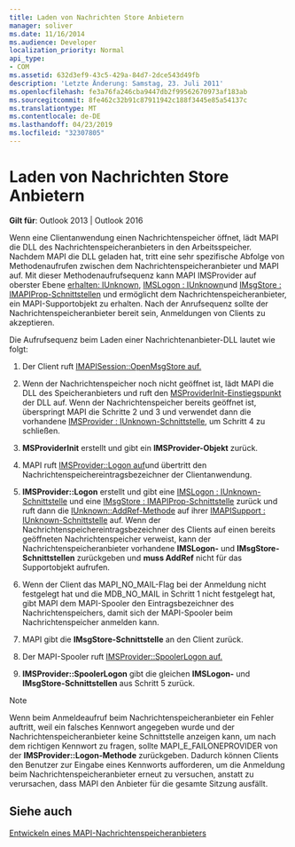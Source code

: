 ```yaml
---
title: Laden von Nachrichten Store Anbietern
manager: soliver
ms.date: 11/16/2014
ms.audience: Developer
localization_priority: Normal
api_type:
- COM
ms.assetid: 632d3ef9-43c5-429a-84d7-2dce543d49fb
description: 'Letzte Änderung: Samstag, 23. Juli 2011'
ms.openlocfilehash: fe3a76fa246cba9447db2f99562670973af183ab
ms.sourcegitcommit: 8fe462c32b91c87911942c188f3445e85a54137c
ms.translationtype: MT
ms.contentlocale: de-DE
ms.lasthandoff: 04/23/2019
ms.locfileid: "32307805"
---
```

# <a name="loading-message-store-providers"></a>Laden von Nachrichten Store Anbietern

  
  
**Gilt für**: Outlook 2013 | Outlook 2016 
  
Wenn eine Clientanwendung einen Nachrichtenspeicher öffnet, lädt MAPI die DLL des Nachrichtenspeicheranbieters in den Arbeitsspeicher. Nachdem MAPI die DLL geladen hat, tritt eine sehr spezifische Abfolge von Methodenaufrufen zwischen dem Nachrichtenspeicheranbieter und MAPI auf. Mit dieser Methodenaufrufsequenz kann MAPI IMSProvider auf oberster Ebene [erhalten: IUnknown](imsprovideriunknown.md), [IMSLogon : IUnknown](imslogoniunknown.md)und [IMsgStore : IMAPIProp-Schnittstellen](imsgstoreimapiprop.md) und ermöglicht dem Nachrichtenspeicheranbieter, ein MAPI-Supportobjekt zu erhalten. Nach der Anrufsequenz sollte der Nachrichtenspeicheranbieter bereit sein, Anmeldungen von Clients zu akzeptieren. 
  
Die Aufrufsequenz beim Laden einer Nachrichtenanbieter-DLL lautet wie folgt:
  
1. Der Client ruft [IMAPISession::OpenMsgStore auf.](imapisession-openmsgstore.md)
    
2. Wenn der Nachrichtenspeicher noch nicht geöffnet ist, lädt MAPI die DLL des Speicheranbieters und ruft den [MSProviderInit-Einstiegspunkt](msproviderinit.md) der DLL auf. Wenn der Nachrichtenspeicher bereits geöffnet ist, überspringt MAPI die Schritte 2 und 3 und verwendet dann die vorhandene [IMSProvider : IUnknown-Schnittstelle,](imsprovideriunknown.md) um Schritt 4 zu schließen. 
    
3. **MSProviderInit** erstellt und gibt ein **IMSProvider-Objekt** zurück. 
    
4. MAPI ruft [IMSProvider::Logon auf](imsprovider-logon.md)und übertritt den Nachrichtenspeichereintragsbezeichner der Clientanwendung.
    
5. **IMSProvider::Logon** erstellt und gibt eine [IMSLogon : IUnknown-Schnittstelle](imslogoniunknown.md) und eine [IMsgStore : IMAPIProp-Schnittstelle](imsgstoreimapiprop.md) zurück und ruft dann die [IUnknown::AddRef-Methode](https://msdn.microsoft.com/library/b4316efd-73d4-4995-b898-8025a316ba63%28Office.15%29.aspx) auf ihrer [IMAPISupport : IUnknown-Schnittstelle](imapisupportiunknown.md) auf. Wenn der Nachrichtenspeichereintragsbezeichner des Clients auf einen bereits geöffneten Nachrichtenspeicher verweist, kann der Nachrichtenspeicheranbieter vorhandene **IMSLogon-** und **IMsgStore-Schnittstellen** zurückgeben und **muss AddRef** nicht für das Supportobjekt aufrufen. 
    
6. Wenn der Client das MAPI_NO_MAIL-Flag bei der Anmeldung nicht festgelegt hat und die MDB_NO_MAIL in Schritt 1 nicht festgelegt hat, gibt MAPI dem MAPI-Spooler den Eintragsbezeichner des Nachrichtenspeichers, damit sich der MAPI-Spooler beim Nachrichtenspeicher anmelden kann.
    
7. MAPI gibt die **IMsgStore-Schnittstelle** an den Client zurück. 
    
8. Der MAPI-Spooler ruft [IMSProvider::SpoolerLogon auf.](imsprovider-spoolerlogon.md)
    
9. **IMSProvider::SpoolerLogon** gibt die gleichen **IMSLogon-** und **IMsgStore-Schnittstellen** aus Schritt 5 zurück. 
    
> [!NOTE]
> Wenn beim Anmeldeaufruf beim Nachrichtenspeicheranbieter ein Fehler auftritt, weil ein falsches Kennwort angegeben wurde und der Nachrichtenspeicheranbieter keine Schnittstelle anzeigen kann, um nach dem richtigen Kennwort zu fragen, sollte MAPI_E_FAILONEPROVIDER von der **IMSProvider::Logon-Methode** zurückgeben. Dadurch können Clients den Benutzer zur Eingabe eines Kennworts aufforderen, um die Anmeldung beim Nachrichtenspeicheranbieter erneut zu versuchen, anstatt zu verursachen, dass MAPI den Anbieter für die gesamte Sitzung ausfällt. 
  
## <a name="see-also"></a>Siehe auch



[Entwickeln eines MAPI-Nachrichtenspeicheranbieters](developing-a-mapi-message-store-provider.md)

